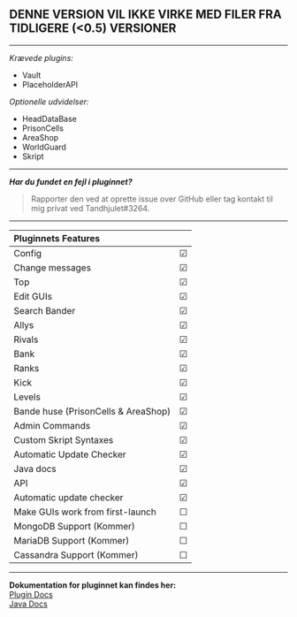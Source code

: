 ## **DENNE VERSION VIL IKKE VIRKE MED FILER FRA TIDLIGERE (<0.5) VERSIONER**

---------------------------------------------------------

*Krævede plugins:*
- Vault
- PlaceholderAPI

*Optionelle udvidelser:*
- HeadDataBase
- PrisonCells
- AreaShop
- WorldGuard
- Skript

---------------------------------------------------------

**_Har du fundet en fejl i pluginnet?_**
> Rapporter den ved at oprette issue over GitHub eller tag kontakt til mig privat ved Tandhjulet#3264.

---------------------------------------------------------

| **Pluginnets Features**            	|         	|
|:-----------------------------------	|---------	|
| Config                              	| &#9745; 	|
| Change messages                     	| &#9745; 	|
| Top                                 	| &#9745; 	|
| Edit GUIs                           	| &#9745; 	|
| Search Bander                       	| &#9745; 	|
| Allys                               	| &#9745; 	|
| Rivals                              	| &#9745; 	|
| Bank                                	| &#9745; 	|
| Ranks                               	| &#9745; 	|
| Kick                                	| &#9745; 	|
| Levels                              	| &#9745; 	|
| Bande huse (PrisonCells & AreaShop) 	| &#9745; 	|
| Admin Commands                      	| &#9745; 	|
| Custom Skript Syntaxes              	| &#9745; 	|
| Automatic Update Checker            	| &#9745; 	|
| Java docs                           	| &#9745; 	|
| API                                 	| &#9745; 	|
| Automatic update checker          	| &#9745; 	|
| Make GUIs work from first-launch      | &#9744; 	|
| MongoDB Support (Kommer)            	| &#9744; 	|
| MariaDB Support (Kommer)            	| &#9744; 	|
| Cassandra Support (Kommer)          	| &#9744; 	|

---------------------------------------------------------

**Dokumentation for pluginnet kan findes her:**
<br>
<a href="https://tandhjulet.gitbook.io/bande-plugin-docs/">Plugin Docs</a>
<br>
<a href="https://tandhjulet.github.io/BandePlugin/">Java Docs</a>
